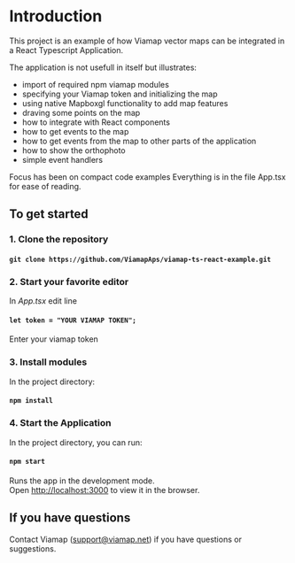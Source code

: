 # Introduction

This project is an example of how Viamap vector maps can be integrated in a React Typescript Application.

The application is not usefull in itself but illustrates:

- import of required npm viamap modules
- specifying your Viamap token and initializing the map
- using native Mapboxgl functionality to add map features
- draving some points on the map
- how to integrate with React components
- how to get events to the map
- how to get events from the map to other parts of the application
- how to show the orthophoto
- simple event handlers

Focus has been on compact code examples
Everything is in the file App.tsx for ease of reading.

## To get started

### 1. Clone the repository 

#### `git clone https://github.com/ViamapAps/viamap-ts-react-example.git`

### 2. Start your favorite editor

In _App.tsx_ edit line 
####    `let token = "YOUR VIAMAP TOKEN";`
Enter your viamap token

### 3.  Install modules

In the project directory:

#### `npm install`

### 4.  Start the Application

In the project directory, you can run:

#### `npm start`

Runs the app in the development mode.\
Open [http://localhost:3000](http://localhost:3000) to view it in the browser.


## If you have questions

Contact Viamap (support@viamap.net) if you have questions or suggestions.


